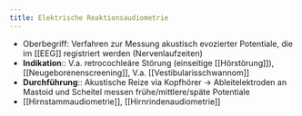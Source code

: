 ```yaml
---
title: Elektrische Reaktionsaudiometrie
---
```

- Oberbegriff: Verfahren zur Messung akustisch evozierter Potentiale, die im [[EEG]] registriert werden (Nervenlaufzeiten)
- **Indikation**:: V.a. retrocochleäre Störung (einseitige [[Hörstörung]]), [[Neugeborenenscreening]], V.a. [[Vestibularisschwannom]]
- **Durchführung**:: Akustische Reize via Kopfhörer → Ableitelektroden an Mastoid und Scheitel messen frühe/mittlere/späte Potentiale
- [[Hirnstammaudiometrie]], [[Hirnrindenaudiometrie]]